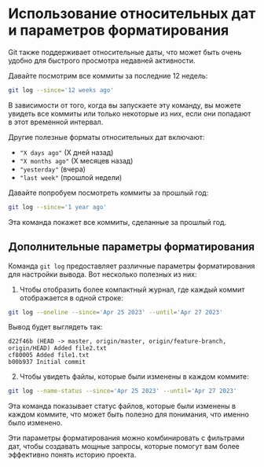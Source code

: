 # Использование относительных дат и параметров форматирования

Git также поддерживает относительные даты, что может быть очень удобно для быстрого просмотра недавней активности.

Давайте посмотрим все коммиты за последние 12 недель:

```bash
git log --since='12 weeks ago'
```

В зависимости от того, когда вы запускаете эту команду, вы можете увидеть все коммиты или только некоторые из них, если они попадают в этот временной интервал.

Другие полезные форматы относительных дат включают:

- `"X days ago"` (X дней назад)
- `"X months ago"` (X месяцев назад)
- `"yesterday"` (вчера)
- `"last week"` (прошлой недели)

Давайте попробуем посмотреть коммиты за прошлый год:

```bash
git log --since='1 year ago'
```

Эта команда покажет все коммиты, сделанные за прошлый год.

## Дополнительные параметры форматирования

Команда `git log` предоставляет различные параметры форматирования для настройки вывода. Вот несколько полезных из них:

1. Чтобы отобразить более компактный журнал, где каждый коммит отображается в одной строке:

```bash
git log --oneline --since='Apr 25 2023' --until='Apr 27 2023'
```

Вывод будет выглядеть так:

```
d22f46b (HEAD -> master, origin/master, origin/feature-branch, origin/HEAD) Added file2.txt
cf80005 Added file1.txt
b00b937 Initial commit
```

2. Чтобы увидеть файлы, которые были изменены в каждом коммите:

```bash
git log --name-status --since='Apr 25 2023' --until='Apr 27 2023'
```

Эта команда показывает статус файлов, которые были изменены в каждом коммите, что может быть полезно для понимания, что именно было изменено.

Эти параметры форматирования можно комбинировать с фильтрами дат, чтобы создавать мощные запросы, которые помогут вам более эффективно понять историю проекта.

